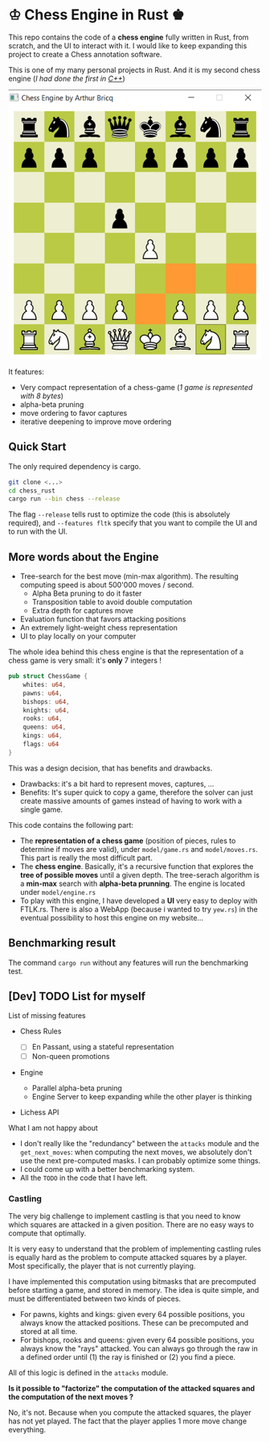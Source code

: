 # ♔ Chess Engine in Rust ♚

This repo contains the code of a **chess engine** fully written in Rust, from scratch, and the UI to interact with it. I
would like to keep expanding this project to create a Chess annotation software.

This is one of my many personal projects in Rust. And it is my second chess engine (*I had done the first
in [C++](https://github.com/arthurBricq/chess_cpp)*)

![](screenshot.png)

It features:

- Very compact representation of a chess-game (*1 game is represented with 8 bytes*)
- alpha-beta pruning
- move ordering to favor captures
- iterative deepening to improve move ordering

## Quick Start

The only required dependency is cargo.

```bash
git clone <...>
cd chess_rust
cargo run --bin chess --release
```

The flag `--release` tells rust to optimize the code (this is absolutely required), and `--features fltk` specify that
you want to compile the UI and to run with the UI.

## More words about the Engine

- Tree-search for the best move (min-max algorithm). The resulting computing speed is about 500'000 moves / second.
    - Alpha Beta pruning to do it faster
    - Transposition table to avoid double computation
    - Extra depth for captures move
- Evaluation function that favors attacking positions
- An extremely light-weight chess representation
- UI to play locally on your computer

The whole idea behind this chess engine is that the representation of a chess game is very small: it's **only** 7
integers !

```rust
pub struct ChessGame {
    whites: u64,
    pawns: u64,
    bishops: u64,
    knights: u64,
    rooks: u64,
    queens: u64,
    kings: u64,
    flags: u64
}
```

This was a design decision, that has benefits and drawbacks.

- Drawbacks: it's a bit hard to represent moves, captures, ...
- Benefits: It's super quick to copy a game, therefore the solver can just create massive amounts of games instead of
  having to work with a single game.

This code contains the following part:

- The **representation of a chess game** (position of pieces, rules to determine if moves are valid), under
  `model/game.rs` and `model/moves.rs`. This part is really the most difficult part.
- The **chess engine**. Basically, it's a recursive function that explores the **tree of possible moves** until a given
  depth. The tree-serach algorithm is a **min-max** search with **alpha-beta prunning**. The engine is located under
  `model/engine.rs`
- To play with this engine, I have developed a **UI** very easy to deploy with FTLK.rs. There is also a WebApp (because
  i wanted to try `yew.rs`) in the eventual possibility to host this engine on my website...

## Benchmarking result

The command `cargo run` without any features will run the benchmarking test.

## [Dev] TODO List for myself

List of missing features

- Chess Rules
    - [ ] En Passant, using a stateful representation
    - [ ] Non-queen promotions

- Engine
    - Parallel alpha-beta pruning
    - Engine Server to keep expanding while the other player is thinking

- Lichess API

What I am not happy about

- I don't really like the "redundancy" between the `attacks` module and the `get_next_moves`: when computing the next
  moves, we absolutely don't use the next pre-computed masks. I can probably optimize some things.
- I could come up with a better benchmarking system.
- All the `TODO` in the code that I have left.

### Castling

The very big challenge to implement castling is that you need to know which squares are attacked in a given position.
There are no easy ways to compute that optimally.

It is very easy to understand that the problem of implementing castling rules is equally hard as the problem to compute
attacked squares by a player. Most specifically, the player that is not currently playing.

I have implemented this computation using bitmasks that are precomputed before starting a game, and stored in memory.
The idea is quite simple, and must be differentiated between two kinds of pieces.

- For pawns, kights and kings: given every 64 possible positions, you always know the attacked positions. These can be
  precomputed and stored at all time.
- For bishops, rooks and queens: given every 64 possible positions, you always know the "rays" attacked. You can always
  go through the raw in a defined order until (1) the ray is finished or (2) you find a piece.

All of this logic is defined in the `attacks` module.

**Is it possible to "factorize" the computation of the attacked squares and the computation of the next moves ?**

No, it's not. Because when you compute the attacked squares, the player has not yet played. The fact that the player
applies 1 more move change everything.
